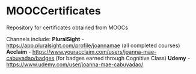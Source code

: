 # MOOCCertificates
Repository for certificates obtained from MOOCs

Channels include:
**PluralSight** - https://app.pluralsight.com/profile/joannamae (all completed courses)
**Acclaim** - https://www.youracclaim.com/users/joanna-mae-cabuyadao/badges (for badges earned through Cognitive Class)
**Udemy** - https://www.udemy.com/user/joanna-mae-cabuyadao/
